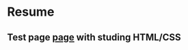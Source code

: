 # Resume



## Test page [**page**](https://dasisyuri.github.io/Resume_test_html_css) with studing HTML/CSS
